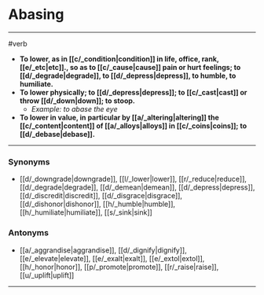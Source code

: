 # Abasing
---
#verb
- **To lower, as in [[c/_condition|condition]] in life, office, rank, [[e/_etc|etc]]., so as to [[c/_cause|cause]] pain or hurt feelings; to [[d/_degrade|degrade]], to [[d/_depress|depress]], to humble, to humiliate.**
- **To lower physically; to [[d/_depress|depress]]; to [[c/_cast|cast]] or throw [[d/_down|down]]; to stoop.**
	- _Example: to abase the eye_
- **To lower in value, in particular by [[a/_altering|altering]] the [[c/_content|content]] of [[a/_alloys|alloys]] in [[c/_coins|coins]]; to [[d/_debase|debase]].**
---
### Synonyms
- [[d/_downgrade|downgrade]], [[l/_lower|lower]], [[r/_reduce|reduce]], [[d/_degrade|degrade]], [[d/_demean|demean]], [[d/_depress|depress]], [[d/_discredit|discredit]], [[d/_disgrace|disgrace]], [[d/_dishonor|dishonor]], [[h/_humble|humble]], [[h/_humiliate|humiliate]], [[s/_sink|sink]]
### Antonyms
- [[a/_aggrandise|aggrandise]], [[d/_dignify|dignify]], [[e/_elevate|elevate]], [[e/_exalt|exalt]], [[e/_extol|extol]], [[h/_honor|honor]], [[p/_promote|promote]], [[r/_raise|raise]], [[u/_uplift|uplift]]
---
